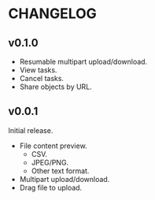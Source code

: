 # CHANGELOG

## v0.1.0

- Resumable multipart upload/download.
- View tasks.
- Cancel tasks.
- Share objects by URL.

## v0.0.1

Initial release.

- File content preview.
  - CSV.
  - JPEG/PNG.
  - Other text format.
- Multipart upload/download.
- Drag file to upload.
